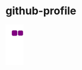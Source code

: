 # github-profile

![snake gif](https://github.com/nafiswatsiq/github-profile/blob/output/github-contribution-grid-snake.gif)
